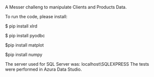 A Messer challeng to manipulate Clients and Products Data.

To run the code, please install:

$ pip install xlrd

$ pip install pyodbc

$pip install matplot

$pip install numpy

The server used for SQL Server was: localhost\SQLEXPRESS
The tests were performed in Azura Data Studio.
